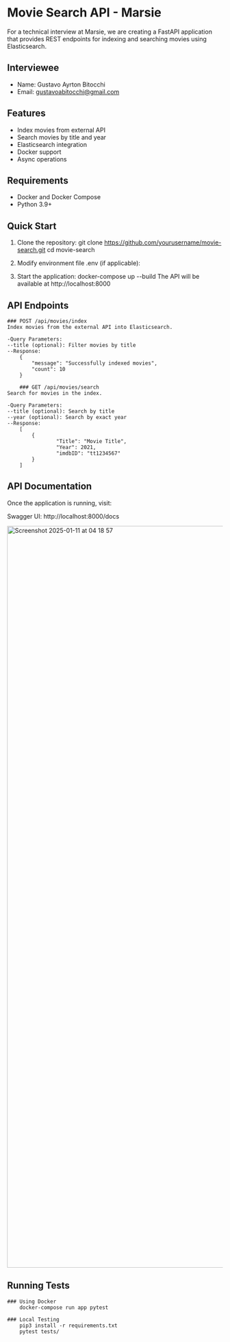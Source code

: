 # Movie Search API - Marsie

For a technical interview at Marsie, we are creating a FastAPI application that provides REST endpoints for indexing and searching movies using Elasticsearch.

## Interviewee
- Name: Gustavo Ayrton Bitocchi
- Email: gustavoabitocchi@gmail.com

## Features
- Index movies from external API
- Search movies by title and year
- Elasticsearch integration
- Docker support
- Async operations

## Requirements
- Docker and Docker Compose
- Python 3.9+

## Quick Start

1. Clone the repository:
	git clone https://github.com/yourusername/movie-search.git
	cd movie-search

2. Modify environment file .env (if applicable):

3. Start the application:
	docker-compose up --build
The API will be available at http://localhost:8000

## API Endpoints
	### POST /api/movies/index
	Index movies from the external API into Elasticsearch.

	-Query Parameters:
	--title (optional): Filter movies by title
	--Response:
		{
  			"message": "Successfully indexed movies",
  			"count": 10
		}

        ### GET /api/movies/search
	Search for movies in the index.

	-Query Parameters:
	--title (optional): Search by title
	--year (optional): Search by exact year
	--Response:
		[
  			{
    				"Title": "Movie Title",
    				"Year": 2021,
    				"imdbID": "tt1234567"
  			}
		]

## API Documentation
Once the application is running, visit:

Swagger UI: http://localhost:8000/docs

<img width="1728" alt="Screenshot 2025-01-11 at 04 18 57" src="https://github.com/user-attachments/assets/ec588a3a-9f35-4edd-b8c9-66013660c71f" />

## Running Tests

	### Using Docker
		docker-compose run app pytest

	### Local Testing
		pip3 install -r requirements.txt
		pytest tests/
